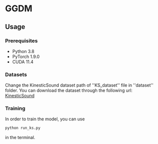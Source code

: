 # GGDM

## Usage
### Prerequisites
- Python 3.8
- PyTorch 1.9.0
- CUDA 11.4

### Datasets
Change the KinesticSound dataset path of ''KS_dataset'' file  in ''dataset'' folder. You can download the dataset through the following url: [KinesticSound](https://github.com/cvdfoundation/kinetics-dataset)

### Training
In order to train the model, you can use  
```python
python run_ks.py
 ```
in the terminal.

